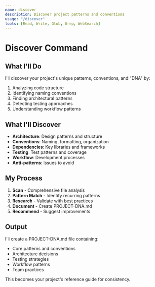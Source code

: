 ```yaml
---
name: discover
description: Discover project patterns and conventions
usage: "/discover"
tools: [Read, Write, Glob, Grep, WebSearch]
---
```


# Discover Command

## What I'll Do

I'll discover your project's unique patterns, conventions, and "DNA" by:
1. Analyzing code structure
2. Identifying naming conventions
3. Finding architectural patterns
4. Detecting testing approaches
5. Understanding workflow patterns

## What I'll Discover

- **Architecture**: Design patterns and structure
- **Conventions**: Naming, formatting, organization
- **Dependencies**: Key libraries and frameworks
- **Testing**: Test patterns and coverage
- **Workflow**: Development processes
- **Anti-patterns**: Issues to avoid

## My Process

1. **Scan** - Comprehensive file analysis
2. **Pattern Match** - Identify recurring patterns
3. **Research** - Validate with best practices
4. **Document** - Create PROJECT-DNA.md
5. **Recommend** - Suggest improvements

## Output

I'll create a PROJECT-DNA.md file containing:
- Core patterns and conventions
- Architecture decisions
- Testing strategies
- Workflow patterns
- Team practices

This becomes your project's reference guide for consistency.